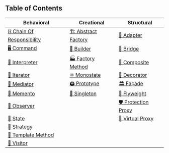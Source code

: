 ## Table of Contents

| Behavioral               | Creational               | Structural              |
|--------------------------|--------------------------|-------------------------|
| [⛓️ Chain Of Responsibility](#chain-of-responsibility) | [🏗️ Abstract Factory](https://github.com/janeshsutharios/TechBlogs/blob/main/docs/iOS/Design-Patterns-In-Swift/Creational-Patterns.md#abstract-factory) | [🔌 Adapter](#adapter) |
| [🖥️ Command](#command)    | [👷 Builder](https://github.com/janeshsutharios/TechBlogs/blob/main/docs/iOS/Design-Patterns-In-Swift/Creational-Patterns.md#builder) | [🌉 Bridge](#bridge) |
| [📜 Interpreter](#interpreter) | [🏭 Factory Method](https://github.com/janeshsutharios/TechBlogs/blob/main/docs/iOS/Design-Patterns-In-Swift/Creational-Patterns.md#factory-method) | [🌳 Composite](#composite) |
| [🔁 Iterator](#iterator)  | [♾️ Monostate](https://github.com/janeshsutharios/TechBlogs/blob/main/docs/iOS/Design-Patterns-In-Swift/Creational-Patterns.md#monostate) | [🎨 Decorator](#decorator) |
| [📡 Mediator](#mediator)  | [🖨️ Prototype](https://github.com/janeshsutharios/TechBlogs/blob/main/docs/iOS/Design-Patterns-In-Swift/Creational-Patterns.md#prototype) | [🏛️ Façade](#facade) |
| [💾 Memento](#memento)    | [👑 Singleton](https://github.com/janeshsutharios/TechBlogs/blob/main/docs/iOS/Design-Patterns-In-Swift/Creational-Patterns.md#singleton) | [🍃 Flyweight](#flyweight) |
| [👀 Observer](#observer)  |                          | [🛡️ Protection Proxy](#protection-proxy) |
| [🔄 State](#state)        |                          | [👻 Virtual Proxy](#virtual-proxy) |
| [🎯 Strategy](#strategy)  |                          |                         |
| [📄 Template Method](#template-method) |                  |                         |
| [👣 Visitor](#visitor)    |                          |                         |
